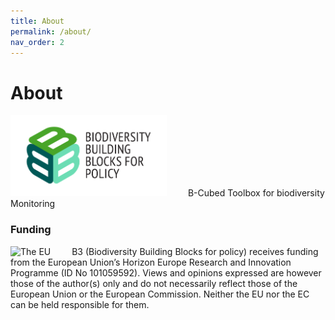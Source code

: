 ```yaml
---
title: About 
permalink: /about/
nav_order: 2
---
```


# About

<img src="/images/B3_logo_full.png" alt="The B-Cubed logo" width="250;" style="margin-right:30px"> B-Cubed Toolbox for biodiversity Monitoring


### Funding
<img src="/images/Logos/LogoEU.png" alt="The EU" width="250;" style="margin-right:30px">
B3 (Biodiversity Building Blocks for policy) receives funding from the European Union’s Horizon Europe Research and Innovation Programme 
(ID No 101059592). Views and opinions expressed are however those of the author(s) only and do not necessarily reflect those of the 
European Union or the European Commission. Neither the EU nor the EC can be held responsible for them.
